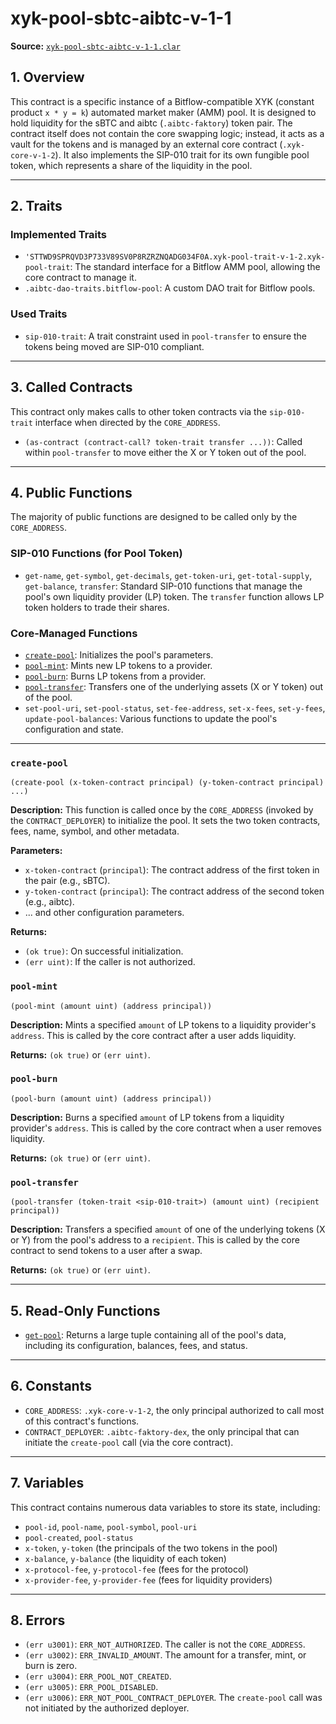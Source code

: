 # xyk-pool-sbtc-aibtc-v-1-1

**Source:** [`xyk-pool-sbtc-aibtc-v-1-1.clar`](../../../../contracts/dao/token/xyk-pool-sbtc-aibtc-v-1-1.clar)

## 1. Overview

This contract is a specific instance of a Bitflow-compatible XYK (constant product `x * y = k`) automated market maker (AMM) pool. It is designed to hold liquidity for the sBTC and aibtc (`.aibtc-faktory`) token pair. The contract itself does not contain the core swapping logic; instead, it acts as a vault for the tokens and is managed by an external core contract (`.xyk-core-v-1-2`). It also implements the SIP-010 trait for its own fungible pool token, which represents a share of the liquidity in the pool.

---

## 2. Traits

### Implemented Traits
- `'STTWD9SPRQVD3P733V89SV0P8RZRZNQADG034F0A.xyk-pool-trait-v-1-2.xyk-pool-trait`: The standard interface for a Bitflow AMM pool, allowing the core contract to manage it.
- `.aibtc-dao-traits.bitflow-pool`: A custom DAO trait for Bitflow pools.

### Used Traits
- `sip-010-trait`: A trait constraint used in `pool-transfer` to ensure the tokens being moved are SIP-010 compliant.

---

## 3. Called Contracts

This contract only makes calls to other token contracts via the `sip-010-trait` interface when directed by the `CORE_ADDRESS`.
- `(as-contract (contract-call? token-trait transfer ...))`: Called within `pool-transfer` to move either the X or Y token out of the pool.

---

## 4. Public Functions

The majority of public functions are designed to be called only by the `CORE_ADDRESS`.

### SIP-010 Functions (for Pool Token)
- `get-name`, `get-symbol`, `get-decimals`, `get-token-uri`, `get-total-supply`, `get-balance`, `transfer`: Standard SIP-010 functions that manage the pool's own liquidity provider (LP) token. The `transfer` function allows LP token holders to trade their shares.

### Core-Managed Functions
- [`create-pool`](#create-pool): Initializes the pool's parameters.
- [`pool-mint`](#pool-mint): Mints new LP tokens to a provider.
- [`pool-burn`](#pool-burn): Burns LP tokens from a provider.
- [`pool-transfer`](#pool-transfer): Transfers one of the underlying assets (X or Y token) out of the pool.
- `set-pool-uri`, `set-pool-status`, `set-fee-address`, `set-x-fees`, `set-y-fees`, `update-pool-balances`: Various functions to update the pool's configuration and state.

---

### `create-pool`

`(create-pool (x-token-contract principal) (y-token-contract principal) ...)`

**Description:**
This function is called once by the `CORE_ADDRESS` (invoked by the `CONTRACT_DEPLOYER`) to initialize the pool. It sets the two token contracts, fees, name, symbol, and other metadata.

**Parameters:**
- `x-token-contract` (`principal`): The contract address of the first token in the pair (e.g., sBTC).
- `y-token-contract` (`principal`): The contract address of the second token (e.g., aibtc).
- ... and other configuration parameters.

**Returns:**
- `(ok true)`: On successful initialization.
- `(err uint)`: If the caller is not authorized.

### `pool-mint`

`(pool-mint (amount uint) (address principal))`

**Description:**
Mints a specified `amount` of LP tokens to a liquidity provider's `address`. This is called by the core contract after a user adds liquidity.

**Returns:** `(ok true)` or `(err uint)`.

### `pool-burn`

`(pool-burn (amount uint) (address principal))`

**Description:**
Burns a specified `amount` of LP tokens from a liquidity provider's `address`. This is called by the core contract when a user removes liquidity.

**Returns:** `(ok true)` or `(err uint)`.

### `pool-transfer`

`(pool-transfer (token-trait <sip-010-trait>) (amount uint) (recipient principal))`

**Description:**
Transfers a specified `amount` of one of the underlying tokens (X or Y) from the pool's address to a `recipient`. This is called by the core contract to send tokens to a user after a swap.

**Returns:** `(ok true)` or `(err uint)`.

---

## 5. Read-Only Functions

- [`get-pool`](#get-pool): Returns a large tuple containing all of the pool's data, including its configuration, balances, fees, and status.

---

## 6. Constants

- `CORE_ADDRESS`: `.xyk-core-v-1-2`, the only principal authorized to call most of this contract's functions.
- `CONTRACT_DEPLOYER`: `.aibtc-faktory-dex`, the only principal that can initiate the `create-pool` call (via the core contract).

---

## 7. Variables

This contract contains numerous data variables to store its state, including:
- `pool-id`, `pool-name`, `pool-symbol`, `pool-uri`
- `pool-created`, `pool-status`
- `x-token`, `y-token` (the principals of the two tokens in the pool)
- `x-balance`, `y-balance` (the liquidity of each token)
- `x-protocol-fee`, `y-protocol-fee` (fees for the protocol)
- `x-provider-fee`, `y-provider-fee` (fees for liquidity providers)

---

## 8. Errors

- `(err u3001)`: `ERR_NOT_AUTHORIZED`. The caller is not the `CORE_ADDRESS`.
- `(err u3002)`: `ERR_INVALID_AMOUNT`. The amount for a transfer, mint, or burn is zero.
- `(err u3004)`: `ERR_POOL_NOT_CREATED`.
- `(err u3005)`: `ERR_POOL_DISABLED`.
- `(err u3006)`: `ERR_NOT_POOL_CONTRACT_DEPLOYER`. The `create-pool` call was not initiated by the authorized deployer.
